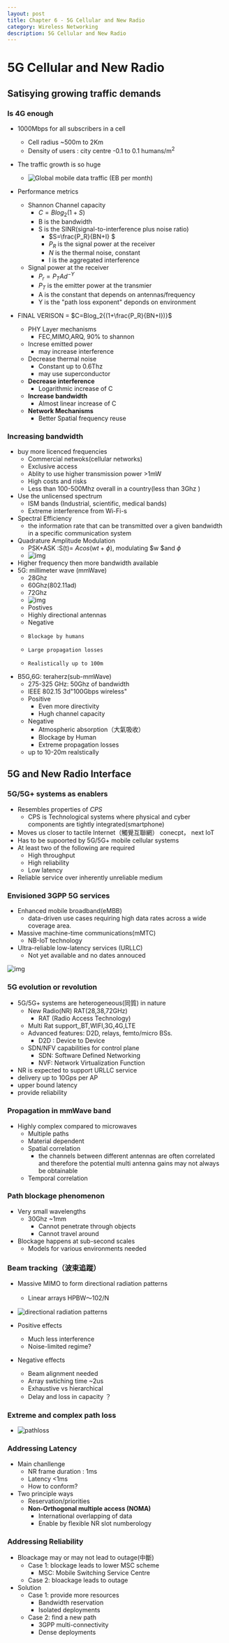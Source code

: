 ```yaml
---
layout: post
title: Chapter 6 - 5G Cellular and New Radio
category: Wireless Networking
description: 5G Cellular and New Radio
---
```


# 5G Cellular and New Radio

## Satisying growing traffic demands 

### Is 4G enough 

-  1000Mbps for all subscribers in a cell
   -  Cell radius ~500m to 2Km
   -  Density of users : city centre -0.1 to 0.1 humans/m<sup>2</sup>
-  The traffic growth is so huge
   -  ![Global mobile data traffic (EB per month)](https://www.ericsson.com/assets/global/scaled/global-mobile-data-traffic-eb-per-month-101165crop0031251758resize1500844autoorientquality90stripbackground23ffffffextensionjpgid8_970x546_90_329667.jpg)

-  Performance metrics
   -  Shannon Channel capacity 
      -  $C=Blog_2(1+S)$
      -  B is  the bandwidth
      -  S is the SINR(signal-to-interference plus noise ratio)
         -  $S=\frac{P_R}{BN+I} $
         -  $P_R$ is the signal power at the receiver
         -  $N$ is the thermal noise, constant
         -  I is the aggregated interference
   -  Signal power at the receiver
      -  $P_r = P_TAd^{-Y}$
      -  $P_T$ is the emitter power at the transmier
      -  A is the constant that depends on antennas/frequency
      -  Y is the "path loss exponent" deponds on environment
-  FINAL VERISON = $C=Blog_2{(1+\frac{P_R}{BN+I})}$
   -  PHY Layer mechanisms
      -  FEC,MIMO,ARQ, 90% to shannon
   -  Increse emitted power  
      -  may increase interference
   -  Decrease thermal noise
      -  Constant up to 0.6Thz
      -  may use superconductor
   -  **Decrease interference** 
      -  Logarithmic increase of C
   -  **Increase bandwidth**
      -  Almost linear increase of C
   -  **Network Mechanisms**
      -  Better Spatial frequency reuse

### Increasing bandwidth 

-  buy more licenced frequencies
   -  Commercial netwoks(cellular networks)
   -  Exclusive access
   -  Ablity to use higher transmission power >1mW
   -  High costs and risks
   -  Less than 100-500Mhz overall in a country(less than 3Ghz )
-  Use the unlicensed spectrum
   -  ISM bands (Industrial, scientific, medical bands)
   -  Extreme interference from Wi-Fi-s
-  Spectral Efficiency
   -  the information rate that can be transmitted over a given bandwidth in a specific communication system
-  Quadrature Amplitude Modulation
   -  PSK+ASK :S(t)= $Acos(wt+\phi)$, modulating $w $and $\phi$
   -   ![img](https://upload.wikimedia.org/wikipedia/commons/9/90/QAM16_Demonstration.gif)
-  Higher frequency then more bandwidth available
-  5G: millimeter wave (mmWave)
   -  28Ghz
   -  60Ghz(802.11ad)
   -  72Ghz
	- ![img](https://cdn.everythingrf.com/live/Millimeter%20waves%20img_636793577330675858.jpg)
	- Postives
   	-  Highly directional antennas
	-  Negative
      -  	Blockage by humans
      -  	Large propagation losses
      -  	Realistically up to 100m
-  B5G,6G: teraherz(sub-mmWave)
   -  275-325 GHz: 50Ghz of bandwidth
   -  IEEE 802.15 3d"100Gbps wireless"
   -  Positive
      -  Even more directivity
      -  Hugh channel capacity
   -  Negative
      -  Atmospheric absorption（大氣吸收）
      -  Blockage by Human
      -  Extreme propagation losses
   -  up to 10-20m realstically
## 5G and New Radio Interface

### 5G/5G+ systems as enablers

-  Resembles properties of *CPS*
   -  CPS is Technological systems where physical and cyber components are tightly integrated(smartphone)
-  Moves us closer to tactile Internet（觸覺互聯網） conecpt， next IoT
-  Has to be supoorted by 5G/5G+ mobile cellular systems
-  At least two of the following are required
   -  High throughput
   -  High reliability
   -  Low latency
-  Reliable service over inherently unreliable medium



### Envisioned 3GPP 5G services

-  Enhanced mobile broadband(eMBB)
   -  data-driven use cases requiring high data rates across a wide coverage area.
-  Massive machine-time communications(mMTC)
   -  NB-IoT technology
-  Ultra-reliable low-latency services (URLLC)
   -  Not yet available and no dates annouced 

![img](https://www.2cm.com.tw/upload/news/N171013000720171013165542.png)



### 5G evolution or revolution 

-  5G/5G+ systems are heterogeneous(同質) in nature
   -  New Radio(NR) RAT(28,38,72GHz) 
      -  RAT (Radio Access Technology)
   -  Multi Rat support,,BT,WIFI,3G,4G,LTE
   -  Advanced features: D2D, relays, femto/micro BSs.
      -  D2D : Device to Device
   -  SDN/NFV capabilities for control plane
      -  SDN: Software Defined Networking
      -  NVF: Network Virtualization Function
-  NR is expected to support URLLC service
-  delivery up to 10Gps per AP
-  upper bound latency
-  provide reliability



### Propagation in mmWave band

-  Highly complex compared to microwaves
   -  Multiple paths
   -  Material dependent
   -  Spatial correlation
      -  the channels between different antennas are often correlated and therefore the potential multi antenna gains may not always be obtainable
   -  Temporal correlation

### Path blockage phenomenon

-  Very small wavelengths
   -  30Ghz ~1mm
      -  Cannot penetrate through objects
      -  Cannot travel around
-  Blockage happens at sub-second scales
   -  Models for various environments needed

### Beam tracking（波束追蹤）

-  Massive MIMO to form directional radiation patterns
   -  Linear arrays HPBW～102/N

-  ![directional radiation patterns](https://i.imgur.com/XiZsbjr.png)

-  Positive effects
   -  Much less interference
   -  Noise-limited regime?
-  Negative effects
   -  Beam alignment needed
   -  Array swtiching time ~2us
   -  Exhaustive vs hierarchical 
   -  Delay and loss in capacity ？

### Extreme and complex path loss 

-  ![pathloss](https://i.imgur.com/NPiXhiv.png)

### Addressing Latency

-  Main chanllenge
   -  NR frame duration : 1ms
   -  Latency <1ms
   -  How to conform?
-  Two principle ways
   -  Reservation/priorities
   -  **Non-Orthogonal multiple access (NOMA)**
      -  International overlapping of data
      -  Enable by flexible NR slot numberology

### Addressing Reliability

 - Bloackage may or may not lead to outage(中斷)
    - Case 1: blockage leads to lower MSC scheme
      	- MSC: Mobile Switching Service Centre
   	- Case 2: bloackage leads to outage
- Solution
   - Case 1: provide more resources
      - Bandwidth reservation
      - Isolated deployments
   - Case 2: find a new path
      - 3GPP multi-connectivity
      - Dense deployments